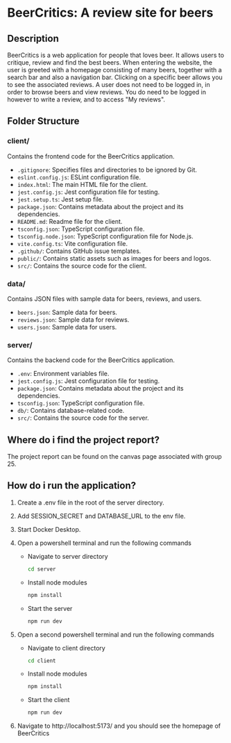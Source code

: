 # BeerCritics: A review site for beers

## Description
BeerCritics is a web application for people that loves beer. It allows users to critique, review and find the best beers. 
When entering the website, the user is greeted with a homepage consisting of many beers, together with a search bar and also a navigation bar. 
Clicking on a specific beer allows you to see the associated reviews. A user does not need to be logged in, in order to browse beers and view reviews. 
You do need to be logged in however to write a review, and to access "My reviews".

## Folder Structure

### client/
Contains the frontend code for the BeerCritics application.

- `.gitignore`: Specifies files and directories to be ignored by Git.
- `eslint.config.js`: ESLint configuration file.
- `index.html`: The main HTML file for the client.
- `jest.config.js`: Jest configuration file for testing.
- `jest.setup.ts`: Jest setup file.
- `package.json`: Contains metadata about the project and its dependencies.
- `README.md`: Readme file for the client.
- `tsconfig.json`: TypeScript configuration file.
- `tsconfig.node.json`: TypeScript configuration file for Node.js.
- `vite.config.ts`: Vite configuration file.
- `.github/`: Contains GitHub issue templates.
- `public/`: Contains static assets such as images for beers and logos.
- `src/`: Contains the source code for the client.

### data/
Contains JSON files with sample data for beers, reviews, and users.

- `beers.json`: Sample data for beers.
- `reviews.json`: Sample data for reviews.
- `users.json`: Sample data for users.

### server/
Contains the backend code for the BeerCritics application.

- `.env`: Environment variables file.
- `jest.config.js`: Jest configuration file for testing.
- `package.json`: Contains metadata about the project and its dependencies.
- `tsconfig.json`: TypeScript configuration file.
- `db/`: Contains database-related code.
- `src/`: Contains the source code for the server.

## Where do i find the project report?
The project report can be found on the canvas page associated with group 25.

## How do i run the application?
1) Create a .env file in the root of the server directory.
2) Add SESSION_SECRET and DATABASE_URL to the env file.
3) Start Docker Desktop.
4) Open a powershell terminal and run the following commands

   - Navigate to server directory
     ```sh
     cd server
     ```
   - Install node modules
     ```sh
     npm install
     ```
   - Start the server
     ```sh
     npm run dev
     ```
5) Open a second powershell terminal and run the following commands

    - Navigate to client directory
       ```sh
       cd client
       ```
   - Install node modules
     ```sh
     npm install
     ```
   - Start the client
     ```sh
     npm run dev
     ```
6) Navigate to http://localhost:5173/ and you should see the homepage of BeerCritics
